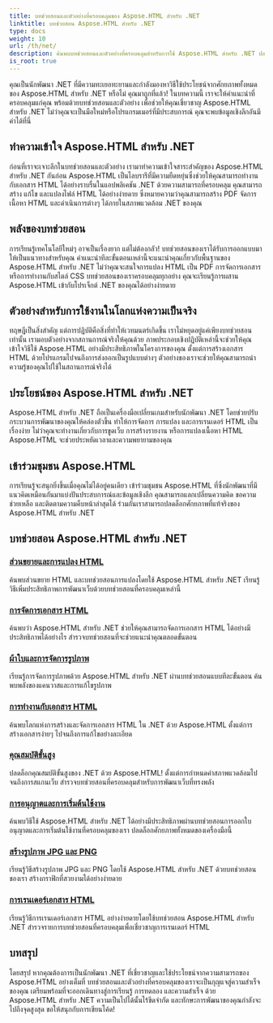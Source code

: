 ```yaml
---
title: บทช่วยสอนและตัวอย่างที่ครอบคลุมของ Aspose.HTML สำหรับ .NET
linktitle: บทช่วยสอน Aspose.HTML สำหรับ .NET
type: docs
weight: 10
url: /th/net/
description: ค้นพบบทช่วยสอนและตัวอย่างที่ครอบคลุมสำหรับการใช้ Aspose.HTML สำหรับ .NET ปลดปล่อยพลังของ Aspose.HTML เพื่อเพิ่มพูนทักษะการพัฒนา .NET ของคุณ
is_root: true
---
```


คุณเป็นนักพัฒนา .NET ที่มีความทะเยอทะยานและกำลังมองหาวิธีใช้ประโยชน์จากศักยภาพทั้งหมดของ Aspose.HTML สำหรับ .NET หรือไม่ คุณมาถูกที่แล้ว! ในบทความนี้ เราจะให้คำแนะนำที่ครอบคลุมแก่คุณ พร้อมด้วยบทช่วยสอนและตัวอย่าง เพื่อช่วยให้คุณเชี่ยวชาญ Aspose.HTML สำหรับ .NET ไม่ว่าคุณจะเป็นมือใหม่หรือโปรแกรมเมอร์ที่มีประสบการณ์ คุณจะพบข้อมูลเชิงลึกอันมีค่าได้ที่นี่

## ทำความเข้าใจ Aspose.HTML สำหรับ .NET

ก่อนที่เราจะเจาะลึกในบทช่วยสอนและตัวอย่าง เรามาทำความเข้าใจสาระสำคัญของ Aspose.HTML สำหรับ .NET กันก่อน Aspose.HTML เป็นไลบรารีที่มีความยืดหยุ่นซึ่งช่วยให้คุณสามารถทำงานกับเอกสาร HTML ได้อย่างราบรื่นในแอปพลิเคชัน .NET ด้วยความสามารถที่ครอบคลุม คุณสามารถสร้าง แก้ไข และแปลงไฟล์ HTML ได้อย่างง่ายดาย ซึ่งหมายความว่าคุณสามารถสร้าง PDF จัดการเนื้อหา HTML และดำเนินการต่างๆ ได้ภายในสภาพแวดล้อม .NET ของคุณ

## พลังของบทช่วยสอน

การเรียนรู้เทคโนโลยีใหม่ๆ อาจเป็นเรื่องยาก แต่ไม่ต้องกลัว! บทช่วยสอนของเราได้รับการออกแบบมาให้เป็นแนวทางสำหรับคุณ คำแนะนำทีละขั้นตอนเหล่านี้จะแนะนำคุณเกี่ยวกับพื้นฐานของ Aspose.HTML สำหรับ .NET ไม่ว่าคุณจะสนใจการแปลง HTML เป็น PDF การจัดการเอกสาร หรือการทำงานกับสไตล์ CSS บทช่วยสอนของเราครอบคลุมทุกอย่าง คุณจะเรียนรู้การผสาน Aspose.HTML เข้ากับโปรเจ็กต์ .NET ของคุณได้อย่างง่ายดาย

## ตัวอย่างสำหรับการใช้งานในโลกแห่งความเป็นจริง

ทฤษฎีเป็นสิ่งสำคัญ แต่การปฏิบัติคือสิ่งที่ทำให้เวทมนตร์เกิดขึ้น เราไม่หยุดอยู่แค่เพียงบทช่วยสอนเท่านั้น เรามอบตัวอย่างจากสถานการณ์จริงให้คุณด้วย ภาพประกอบเชิงปฏิบัติเหล่านี้จะช่วยให้คุณเข้าใจวิธีใช้ Aspose.HTML อย่างมีประสิทธิภาพในโครงการของคุณ ตั้งแต่การสร้างเอกสาร HTML ด้วยโปรแกรมไปจนถึงการส่งออกเป็นรูปแบบต่างๆ ตัวอย่างของเราจะช่วยให้คุณสามารถนำความรู้ของคุณไปใช้ในสถานการณ์จริงได้

## ประโยชน์ของ Aspose.HTML สำหรับ .NET

Aspose.HTML สำหรับ .NET ถือเป็นเครื่องมือเปลี่ยนเกมสำหรับนักพัฒนา .NET โดยช่วยปรับกระบวนการพัฒนาของคุณให้คล่องตัวขึ้น ทำให้การจัดการ การแปลง และการเรนเดอร์ HTML เป็นเรื่องง่าย ไม่ว่าคุณจะทำงานเกี่ยวกับการขูดเว็บ การสร้างรายงาน หรือการแปลงเนื้อหา HTML Aspose.HTML จะช่วยประหยัดเวลาและความพยายามของคุณ

## เข้าร่วมชุมชน Aspose.HTML

การเรียนรู้จะสนุกยิ่งขึ้นเมื่อคุณไม่ได้อยู่คนเดียว เข้าร่วมชุมชน Aspose.HTML ที่ซึ่งนักพัฒนาที่มีแนวคิดเหมือนกันมาแบ่งปันประสบการณ์และข้อมูลเชิงลึก คุณสามารถแลกเปลี่ยนความคิด ขอความช่วยเหลือ และติดตามความคืบหน้าล่าสุดได้ ร่วมกันเราสามารถปลดล็อกศักยภาพที่แท้จริงของ Aspose.HTML สำหรับ .NET

## บทช่วยสอน Aspose.HTML สำหรับ .NET

### [ส่วนขยายและการแปลง HTML](./html-extensions-and-conversions/)
ค้นพบส่วนขยาย HTML และบทช่วยสอนการแปลงโดยใช้ Aspose.HTML สำหรับ .NET เรียนรู้วิธีเพิ่มประสิทธิภาพการพัฒนาเว็บด้วยบทช่วยสอนที่ครอบคลุมเหล่านี้
### [การจัดการเอกสาร HTML](./html-document-manipulation/)
ค้นพบว่า Aspose.HTML สำหรับ .NET ช่วยให้คุณสามารถจัดการเอกสาร HTML ได้อย่างมีประสิทธิภาพได้อย่างไร สำรวจบทช่วยสอนที่จะช่วยแนะนำคุณตลอดขั้นตอน
### [ผ้าใบและการจัดการรูปภาพ](./canvas-and-image-manipulation/)
เรียนรู้การจัดการรูปภาพด้วย Aspose.HTML สำหรับ .NET ผ่านบทช่วยสอนแบบทีละขั้นตอน ค้นพบพลังของแคนวาสและการแก้ไขรูปภาพ
### [การทำงานกับเอกสาร HTML](./working-with-html-documents/)
ค้นพบโลกแห่งการสร้างและจัดการเอกสาร HTML ใน .NET ด้วย Aspose.HTML ตั้งแต่การสร้างเอกสารง่ายๆ ไปจนถึงการแก้ไขอย่างละเอียด
### [คุณสมบัติขั้นสูง](./advanced-features/)
ปลดล็อกคุณสมบัติขั้นสูงของ .NET ด้วย Aspose.HTML! ตั้งแต่การกำหนดค่าสภาพแวดล้อมไปจนถึงการสแกนเว็บ สำรวจบทช่วยสอนที่ครอบคลุมสำหรับการพัฒนาเว็บที่ทรงพลัง
### [การอนุญาตและการเริ่มต้นใช้งาน](./licensing-and-initialization/)
ค้นพบวิธีใช้ Aspose.HTML สำหรับ .NET ได้อย่างมีประสิทธิภาพผ่านบทช่วยสอนการออกใบอนุญาตและการเริ่มต้นใช้งานที่ครอบคลุมของเรา ปลดล็อกศักยภาพทั้งหมดของเครื่องมือนี้
### [สร้างรูปภาพ JPG และ PNG](./generate-jpg-and-png-images/)
เรียนรู้วิธีสร้างรูปภาพ JPG และ PNG โดยใช้ Aspose.HTML สำหรับ .NET ด้วยบทช่วยสอนของเรา สร้างกราฟิกที่สวยงามได้อย่างง่ายดาย
### [การเรนเดอร์เอกสาร HTML](./rendering-html-documents/)
เรียนรู้วิธีการเรนเดอร์เอกสาร HTML อย่างง่ายดายโดยใช้บทช่วยสอน Aspose.HTML สำหรับ .NET สำรวจรายการบทช่วยสอนที่ครอบคลุมเพื่อเชี่ยวชาญการเรนเดอร์ HTML

## บทสรุป
โดยสรุป หากคุณต้องการเป็นนักพัฒนา .NET ที่เชี่ยวชาญและใช้ประโยชน์จากความสามารถของ Aspose.HTML อย่างเต็มที่ บทช่วยสอนและตัวอย่างที่ครอบคลุมของเราจะเป็นกุญแจสู่ความสำเร็จของคุณ เตรียมพร้อมที่จะออกเดินทางสู่การเรียนรู้ การทดลอง และความสำเร็จ ด้วย Aspose.HTML สำหรับ .NET ความเป็นไปได้นั้นไร้ขีดจำกัด และทักษะการพัฒนาของคุณกำลังจะไปถึงจุดสูงสุด ขอให้สนุกกับการเขียนโค้ด!